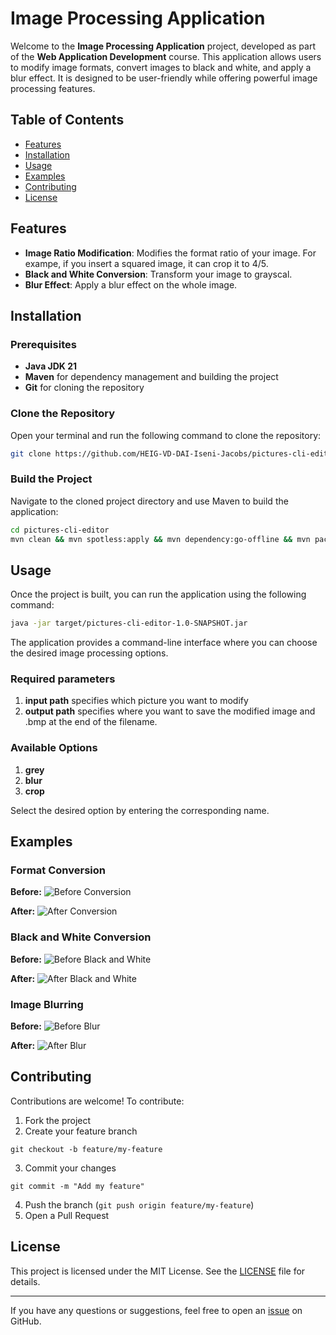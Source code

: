 # Image Processing Application

Welcome to the **Image Processing Application** project, developed as part of the **Web Application Development** course. This application allows users to modify image formats, convert images to black and white, and apply a blur effect. It is designed to be user-friendly while offering powerful image processing features.

## Table of Contents

- [Features](#features)
- [Installation](#installation)
- [Usage](#usage)
- [Examples](#examples)
- [Contributing](#contributing)
- [License](#license)

## Features

- **Image Ratio Modification**: Modifies the format ratio of your image. For exampe, if you insert a squared image, it can crop it to 4/5.
- **Black and White Conversion**: Transform your image to grayscal.
- **Blur Effect**: Apply a blur effect on the whole image.

## Installation

### Prerequisites

- **Java JDK 21**
- **Maven** for dependency management and building the project
- **Git** for cloning the repository

### Clone the Repository

Open your terminal and run the following command to clone the repository:

```bash
git clone https://github.com/HEIG-VD-DAI-Iseni-Jacobs/pictures-cli-editor.git
```

### Build the Project

Navigate to the cloned project directory and use Maven to build the application:

```bash
cd pictures-cli-editor
mvn clean && mvn spotless:apply && mvn dependency:go-offline && mvn package
```

## Usage

Once the project is built, you can run the application using the following command:

```bash
java -jar target/pictures-cli-editor-1.0-SNAPSHOT.jar
```

The application provides a command-line interface where you can choose the desired image processing options.

### Required parameters
1. **input path** specifies which picture you want to modify
2. **output path** specifies where you want to save the modified image and .bmp at the end of the filename.

### Available Options
1. **grey**
2. **blur**
3. **crop**

Select the desired option by entering the corresponding name.

## Examples

### Format Conversion

**Before:**
![Before Conversion](src/resources/pictures/input.bmp)

**After:**
![After Conversion](src/resources/pictures/input_16_9.bmp)

### Black and White Conversion

**Before:**
![Before Black and White](src/resources/pictures/input.bmp)

**After:**
![After Black and White](src/resources/pictures/input_grey.bmp)

### Image Blurring

**Before:**
![Before Blur](examples/before_blur.jpg)

**After:**
![After Blur](examples/after_blur.jpg)

## Contributing

Contributions are welcome! To contribute:

1. Fork the project
2. Create your feature branch
````shell
git checkout -b feature/my-feature
````
3. Commit your changes
````shell
git commit -m "Add my feature"
````
4. Push the branch (`git push origin feature/my-feature`)
5. Open a Pull Request

## License

This project is licensed under the MIT License. See the [LICENSE](LICENSE) file for details.

---

If you have any questions or suggestions, feel free to open an [issue](https://github.com/your-username/image-processing-app/issues) on GitHub.
